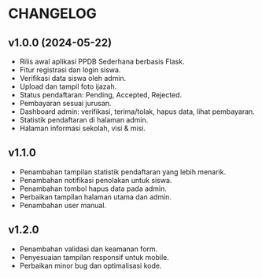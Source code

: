# CHANGELOG

## v1.0.0 (2024-05-22)

- Rilis awal aplikasi PPDB Sederhana berbasis Flask.
- Fitur registrasi dan login siswa.
- Verifikasi data siswa oleh admin.
- Upload dan tampil foto ijazah.
- Status pendaftaran: Pending, Accepted, Rejected.
- Pembayaran sesuai jurusan.
- Dashboard admin: verifikasi, terima/tolak, hapus data, lihat pembayaran.
- Statistik pendaftaran di halaman admin.
- Halaman informasi sekolah, visi & misi.

## v1.1.0

- Penambahan tampilan statistik pendaftaran yang lebih menarik.
- Penambahan notifikasi penolakan untuk siswa.
- Penambahan tombol hapus data pada admin.
- Perbaikan tampilan halaman utama dan admin.
- Penambahan user manual.

## v1.2.0

- Penambahan validasi dan keamanan form.
- Penyesuaian tampilan responsif untuk mobile.
- Perbaikan minor bug dan optimalisasi kode.
